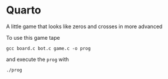 # Quarto
A little game that looks like zeros and crosses in more advanced

To use this game tape

```
gcc board.c bot.c game.c -o prog
```

and execute the `prog` with 

```
./prog
```

